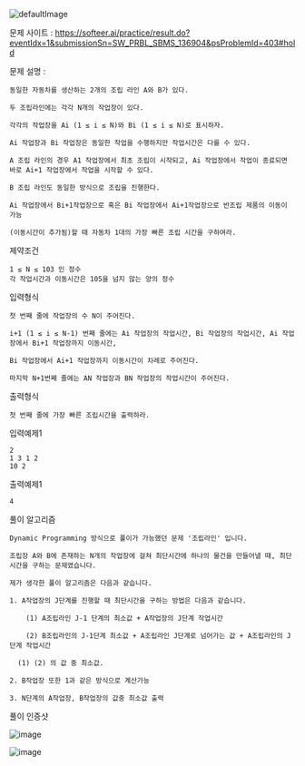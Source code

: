 ![defaultImage](https://user-images.githubusercontent.com/57944215/215022504-17b092dd-646a-4c60-95da-400cad4f890e.png)

문제 사이트 : https://softeer.ai/practice/result.do?eventIdx=1&submissionSn=SW_PRBL_SBMS_136904&psProblemId=403#hold

문제 설명 :

    동일한 자동차를 생산하는 2개의 조립 라인 A와 B가 있다. 
    
    두 조립라인에는 각각 N개의 작업장이 있다. 
    
    각각의 작업장을 Ai (1 ≤ i ≤ N)와 Bi (1 ≤ i ≤ N)로 표시하자. 
    
    Ai 작업장과 Bi 작업장은 동일한 작업을 수행하지만 작업시간은 다를 수 있다.
    
    A 조립 라인의 경우 A1 작업장에서 최초 조립이 시작되고, Ai 작업장에서 작업이 종료되면 바로 Ai+1 작업장에서 작업을 시작할 수 있다. 

    B 조립 라인도 동일한 방식으로 조립을 진행한다.
    
    Ai 작업장에서 Bi+1작업장으로 혹은 Bi 작업장에서 Ai+1작업장으로 반조립 제품의 이동이 가능
    
    (이동시간이 추가됨)할 때 자동차 1대의 가장 빠른 조립 시간을 구하여라.

제약조건

    1 ≤ N ≤ 103 인 정수
    각 작업시간과 이동시간은 105을 넘지 않는 양의 정수

입력형식

    첫 번째 줄에 작업장의 수 N이 주어진다. 
    
    i+1 (1 ≤ i ≤ N-1) 번째 줄에는 Ai 작업장의 작업시간, Bi 작업장의 작업시간, Ai 작업장에서 Bi+1 작업장까지 이동시간,
    
    Bi 작업장에서 Ai+1 작업장까지 이동시간이 차례로 주어진다.
    
    마지막 N+1번째 줄에는 AN 작업장과 BN 작업장의 작업시간이 주어진다. 

출력형식

    첫 번째 줄에 가장 빠른 조립시간을 출력하라.

입력예제1

    2
    1 3 1 2
    10 2

출력예제1

    4
    
풀이 알고리즘 

    Dynamic Programming 방식으로 풀이가 가능했던 문제 '조립라인' 입니다.
    
    조립장 A와 B에 존재하는 N개의 작업장에 걸쳐 최단시간에 하나의 물건을 만들어낼 때, 최단시간을 구하는 문제였습니다.
    
    제가 생각한 풀이 알고리즘은 다음과 같습니다.
    
    1. A작업장의 J단계를 진행할 때 최단시간을 구하는 방법은 다음과 같습니다.
    
        (1) A조립라인 J-1 단계의 최소값 + A작업장의 J단계 작업시간
        
        (2) B조립라인의 J-1단계 최소값 + A조립라인 J단계로 넘어가는 값 + A조립라인의 J단계 작업시간 
        
      (1) (2) 의 값 중 최소값.
      
    2. B작업장 또한 1과 같은 방식으로 계산가능

    3. N단계의 A작업장, B작업장의 값중 최소값 출력
    
풀이 인증샷

![image](https://user-images.githubusercontent.com/57944215/215023250-ef64572a-8365-4043-aea3-6a10128448b1.png)

![image](https://user-images.githubusercontent.com/57944215/215023275-a04f91ad-dbef-4ad0-9525-238eb32de07d.png)
